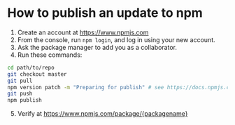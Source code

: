 How to publish an update to npm
===============================

1. Create an account at https://www.npmjs.com
2. From the console, run `npm login`, and log in using your new account.
3. Ask the package manager to add you as a collaborator.
4. Run these commands:

```bash
cd path/to/repo
git checkout master
git pull
npm version patch -m "Preparing for publish" # see https://docs.npmjs.com/cli/version
git push
npm publish
```

5. Verify at https://www.npmjs.com/package/{packagename}
